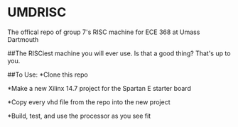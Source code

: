 # UMDRISC
The offical repo of group 7's RISC machine for ECE 368 at Umass Dartmouth

##The RISCiest machine you will ever use.
Is that a good thing? That's up to you.

##To Use:
*Clone this repo

*Make a new Xilinx 14.7 project for the Spartan E starter board

*Copy every vhd file from the repo into the new project

*Build, test, and use the processor as you see fit

